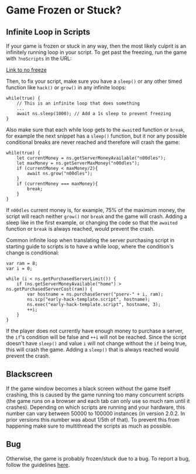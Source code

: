 # Game Frozen or Stuck?

## Infinite Loop in Scripts

If your game is frozen or stuck in any way, then the most likely culprit is an
infinitely running loop in your script. To get past the freezing, run the game with
`?noScripts` in the URL:

[Link to no freeze](https://bitburner-official.github.io?noScripts)

Then, to fix your script, make sure you have a `sleep()` or any other timed function like `hack()` or
`grow()` in any infinite loops:

    while(true) {
        // This is an infinite loop that does something
        ...
        await ns.sleep(1000); // Add a 1s sleep to prevent freezing
    }

Also make sure that each while loop gets to the `await`ed function or `break`, for example the next snippet has a `sleep()`
function, but it nor any possible conditional breaks are never reached and therefore will crash the game:

    while(true) {
        let currentMoney = ns.getServerMoneyAvailable("n00dles");
        let maxMoney = ns.getServerMaxMoney("n00dles");
        if (currentMoney < maxMoney/2){
            await ns.grow("n00dles");
        }
        if (currentMoney === maxMoney){
            break;
        }
    }

If `n00dles` current money is, for example, 75% of the maximum money, the script will reach neither `grow()` nor `break` and the game will crash.
Adding a sleep like in the first example, or changing the code so that the `awaited` function or `break` is always reached, would prevent the crash.

Common infinite loop when translating the server purchasing script in starting guide to scripts is to have a
while loop, where the condition's change is conditional:

    var ram = 8;
    var i = 0;

    while (i < ns.getPurchasedServerLimit()) {
        if (ns.getServerMoneyAvailable("home") > ns.getPurchasedServerCost(ram)) {
            var hostname = ns.purchaseServer("pserv-" + i, ram);
            ns.scp("early-hack-template.script", hostname);
            ns.exec("early-hack-template.script", hostname, 3);
            ++i;
        }
    }

If the player does not currently have enough money to purchase a server, the `if`'s condition will be false and `++i` will not be reached.
Since the script doesn't have `sleep()` and value `i` will not change without the `if` being true, this will crash the game. Adding a `sleep()`
that is always reached would prevent the crash.

## Blackscreen

If the game window becomes a black screen without the game itself crashing, this is caused by
the game running too many concurrent scripts (the game runs on a browser and each tab can only
use so much ram until it crashes). Depending on which scripts are running and your hardware,
this number can vary between 50000 to 100000 instances (in version 2.0.2. In prior versions this number
was about 1/5th of that). To prevent this from happening make sure to multithread
the scripts as much as possible.

## Bug

Otherwise, the game is probably frozen/stuck due to a bug. To report a bug, follow
the guidelines [here](https://github.com/bitburner-official/bitburner-src/blob/master/doc/CONTRIBUTING.md#reporting-bugs).
